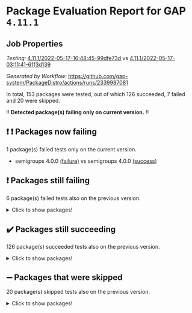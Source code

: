 # Package Evaluation Report for GAP `4.11.1`

## Job Properties

*Testing:* [4.11.1/2022-05-17-16:48:45-99dfe73d](https://github.com/gap-system/PackageDistro/blob/data/reports/4.11.1/2022-05-17-16:48:45-99dfe73d) vs [4.11.1/2022-05-17-03:11:41-61f3d139](https://github.com/gap-system/PackageDistro/blob/data/reports/4.11.1/2022-05-17-03:11:41-61f3d139)

*Generated by Workflow:* https://github.com/gap-system/PackageDistro/actions/runs/2339987081

In total, 153 packages were tested, out of which 126 succeeded, 7 failed and 20 were skipped.

:bangbang: **Detected package(s) failing only on current version.** :bangbang:

## :exclamation: :exclamation: Packages now failing

1 package(s) failed tests only on the current version.
- semigroups 4.0.0 [(failure)](https://github.com/gap-system/PackageDistro/runs/6474798143?check_suite_focus=true) vs semigroups 4.0.0 [(success)](https://github.com/gap-system/PackageDistro/runs/6463525728?check_suite_focus=true)

## :exclamation: Packages still failing

6 package(s) failed tests also on the previous version.
<details><summary>Click to show packages!</summary>

- fining 1.4.1 [(failure)](https://github.com/gap-system/PackageDistro/runs/6474790602?check_suite_focus=true)
- francy 1.2.4 [(failure)](https://github.com/gap-system/PackageDistro/runs/6474791181?check_suite_focus=true)
- hap 1.39 [(failure)](https://github.com/gap-system/PackageDistro/runs/6474792370?check_suite_focus=true)
- normalizinterface 1.3.2 [(failure)](https://github.com/gap-system/PackageDistro/runs/6474795944?check_suite_focus=true)
- packagemanager 1.2 [(failure)](https://github.com/gap-system/PackageDistro/runs/6474796485?check_suite_focus=true)
- recog 1.3.2 [(failure)](https://github.com/gap-system/PackageDistro/runs/6474797591?check_suite_focus=true)
</details>

## :heavy_check_mark: Packages still succeeding

126 package(s) succeeded tests also on the previous version.
<details><summary>Click to show packages!</summary>

- ace 5.4 [(success)](https://github.com/gap-system/PackageDistro/runs/6474786999?check_suite_focus=true)
- aclib 1.3.2 [(success)](https://github.com/gap-system/PackageDistro/runs/6474787097?check_suite_focus=true)
- agt 0.2 [(success)](https://github.com/gap-system/PackageDistro/runs/6474787164?check_suite_focus=true)
- alnuth 3.2.1 [(success)](https://github.com/gap-system/PackageDistro/runs/6474787260?check_suite_focus=true)
- anupq 3.2.6 [(success)](https://github.com/gap-system/PackageDistro/runs/6474787340?check_suite_focus=true)
- atlasrep 2.1.2 [(success)](https://github.com/gap-system/PackageDistro/runs/6474787420?check_suite_focus=true)
- autodoc 2022.03.10 [(success)](https://github.com/gap-system/PackageDistro/runs/6474787500?check_suite_focus=true)
- automata 1.15 [(success)](https://github.com/gap-system/PackageDistro/runs/6474787625?check_suite_focus=true)
- automgrp 1.3.2 [(success)](https://github.com/gap-system/PackageDistro/runs/6474787703?check_suite_focus=true)
- autpgrp 1.10.2 [(success)](https://github.com/gap-system/PackageDistro/runs/6474787853?check_suite_focus=true)
- cap 2022.05-05 [(success)](https://github.com/gap-system/PackageDistro/runs/6474787933?check_suite_focus=true)
- caratinterface 2.3.3 [(success)](https://github.com/gap-system/PackageDistro/runs/6474788015?check_suite_focus=true)
- cddinterface 2020.06.24 [(success)](https://github.com/gap-system/PackageDistro/runs/6474788092?check_suite_focus=true)
- circle 1.6.5 [(success)](https://github.com/gap-system/PackageDistro/runs/6474788179?check_suite_focus=true)
- classicpres 1.22 [(success)](https://github.com/gap-system/PackageDistro/runs/6474788257?check_suite_focus=true)
- cohomolo 1.6.10 [(success)](https://github.com/gap-system/PackageDistro/runs/6474788360?check_suite_focus=true)
- congruence 1.2.4 [(success)](https://github.com/gap-system/PackageDistro/runs/6474788479?check_suite_focus=true)
- corelg 1.56 [(success)](https://github.com/gap-system/PackageDistro/runs/6474788585?check_suite_focus=true)
- crime 1.6 [(success)](https://github.com/gap-system/PackageDistro/runs/6474788690?check_suite_focus=true)
- crisp 1.4.5 [(success)](https://github.com/gap-system/PackageDistro/runs/6474788788?check_suite_focus=true)
- crypting 0.10 [(success)](https://github.com/gap-system/PackageDistro/runs/6474788937?check_suite_focus=true)
- cryst 4.1.24 [(success)](https://github.com/gap-system/PackageDistro/runs/6474789054?check_suite_focus=true)
- crystcat 1.1.9 [(success)](https://github.com/gap-system/PackageDistro/runs/6474789166?check_suite_focus=true)
- ctbllib 1.3.4 [(success)](https://github.com/gap-system/PackageDistro/runs/6474789283?check_suite_focus=true)
- cubefree 1.19 [(success)](https://github.com/gap-system/PackageDistro/runs/6474789384?check_suite_focus=true)
- curlinterface 2.2.2 [(success)](https://github.com/gap-system/PackageDistro/runs/6474789495?check_suite_focus=true)
- cvec 2.7.5 [(success)](https://github.com/gap-system/PackageDistro/runs/6474789600?check_suite_focus=true)
- datastructures 0.2.7 [(success)](https://github.com/gap-system/PackageDistro/runs/6474789680?check_suite_focus=true)
- deepthought 1.0.5 [(success)](https://github.com/gap-system/PackageDistro/runs/6474789778?check_suite_focus=true)
- design 1.7 [(success)](https://github.com/gap-system/PackageDistro/runs/6474789861?check_suite_focus=true)
- difsets 2.3.1 [(success)](https://github.com/gap-system/PackageDistro/runs/6474789946?check_suite_focus=true)
- digraphs 1.5.2 [(success)](https://github.com/gap-system/PackageDistro/runs/6474790034?check_suite_focus=true)
- edim 1.3.5 [(success)](https://github.com/gap-system/PackageDistro/runs/6474790124?check_suite_focus=true)
- example 4.3.1 [(success)](https://github.com/gap-system/PackageDistro/runs/6474790224?check_suite_focus=true)
- factint 1.6.3 [(success)](https://github.com/gap-system/PackageDistro/runs/6474790306?check_suite_focus=true)
- ferret 1.0.7 [(success)](https://github.com/gap-system/PackageDistro/runs/6474790399?check_suite_focus=true)
- fga 1.4.0 [(success)](https://github.com/gap-system/PackageDistro/runs/6474790492?check_suite_focus=true)
- float 1.0.3 [(success)](https://github.com/gap-system/PackageDistro/runs/6474790685?check_suite_focus=true)
- format 1.4.3 [(success)](https://github.com/gap-system/PackageDistro/runs/6474790774?check_suite_focus=true)
- forms 1.2.7 [(success)](https://github.com/gap-system/PackageDistro/runs/6474790856?check_suite_focus=true)
- fplsa 1.2.5 [(success)](https://github.com/gap-system/PackageDistro/runs/6474790963?check_suite_focus=true)
- fr 2.4.8 [(success)](https://github.com/gap-system/PackageDistro/runs/6474791112?check_suite_focus=true)
- fwtree 1.3 [(success)](https://github.com/gap-system/PackageDistro/runs/6474791292?check_suite_focus=true)
- gbnp 1.0.5 [(success)](https://github.com/gap-system/PackageDistro/runs/6474791372?check_suite_focus=true)
- generalizedmorphismsforcap 2022.05-01 [(success)](https://github.com/gap-system/PackageDistro/runs/6474791484?check_suite_focus=true)
- genss 1.6.6 [(success)](https://github.com/gap-system/PackageDistro/runs/6474791605?check_suite_focus=true)
- gradedringforhomalg 2022.03-01 [(success)](https://github.com/gap-system/PackageDistro/runs/6474791735?check_suite_focus=true)
- grape 4.8.5 [(success)](https://github.com/gap-system/PackageDistro/runs/6474791849?check_suite_focus=true)
- groupoids 1.69 [(success)](https://github.com/gap-system/PackageDistro/runs/6474792015?check_suite_focus=true)
- grpconst 2.6.2 [(success)](https://github.com/gap-system/PackageDistro/runs/6474792133?check_suite_focus=true)
- guarana 0.96.3 [(success)](https://github.com/gap-system/PackageDistro/runs/6474792217?check_suite_focus=true)
- guava 3.16 [(success)](https://github.com/gap-system/PackageDistro/runs/6474792286?check_suite_focus=true)
- hapcryst 0.1.14 [(success)](https://github.com/gap-system/PackageDistro/runs/6474792468?check_suite_focus=true)
- hecke 1.5.3 [(success)](https://github.com/gap-system/PackageDistro/runs/6474792574?check_suite_focus=true)
- help 3.5 [(success)](https://github.com/gap-system/PackageDistro/runs/6474792659?check_suite_focus=true)
- idrel 2.43 [(success)](https://github.com/gap-system/PackageDistro/runs/6474792752?check_suite_focus=true)
- images 1.3.1 [(success)](https://github.com/gap-system/PackageDistro/runs/6474792839?check_suite_focus=true)
- intpic 0.2.4 [(success)](https://github.com/gap-system/PackageDistro/runs/6474792917?check_suite_focus=true)
- io 4.7.2 [(success)](https://github.com/gap-system/PackageDistro/runs/6474793005?check_suite_focus=true)
- irredsol 1.4.3 [(success)](https://github.com/gap-system/PackageDistro/runs/6474793118?check_suite_focus=true)
- json 2.1.0 [(success)](https://github.com/gap-system/PackageDistro/runs/6474793258?check_suite_focus=true)
- jupyterkernel 1.4.1 [(success)](https://github.com/gap-system/PackageDistro/runs/6474793352?check_suite_focus=true)
- jupyterviz 1.5.1 [(success)](https://github.com/gap-system/PackageDistro/runs/6474793465?check_suite_focus=true)
- kan 1.34 [(success)](https://github.com/gap-system/PackageDistro/runs/6474793597?check_suite_focus=true)
- kbmag 1.5.9 [(success)](https://github.com/gap-system/PackageDistro/runs/6474793673?check_suite_focus=true)
- laguna 3.9.5 [(success)](https://github.com/gap-system/PackageDistro/runs/6474793835?check_suite_focus=true)
- liealgdb 2.2.1 [(success)](https://github.com/gap-system/PackageDistro/runs/6474793943?check_suite_focus=true)
- liepring 2.6 [(success)](https://github.com/gap-system/PackageDistro/runs/6474794061?check_suite_focus=true)
- liering 2.4.2 [(success)](https://github.com/gap-system/PackageDistro/runs/6474794202?check_suite_focus=true)
- linearalgebraforcap 2022.05-03 [(success)](https://github.com/gap-system/PackageDistro/runs/6474794409?check_suite_focus=true)
- loops 3.4.1 [(success)](https://github.com/gap-system/PackageDistro/runs/6474794524?check_suite_focus=true)
- lpres 1.0.3 [(success)](https://github.com/gap-system/PackageDistro/runs/6474794652?check_suite_focus=true)
- majoranaalgebras 1.4 [(success)](https://github.com/gap-system/PackageDistro/runs/6474794779?check_suite_focus=true)
- mapclass 1.4.5 [(success)](https://github.com/gap-system/PackageDistro/runs/6474794914?check_suite_focus=true)
- matgrp 0.64 [(success)](https://github.com/gap-system/PackageDistro/runs/6474795054?check_suite_focus=true)
- modisom 2.5.2 [(success)](https://github.com/gap-system/PackageDistro/runs/6474795183?check_suite_focus=true)
- modulepresentationsforcap 2022.05-02 [(success)](https://github.com/gap-system/PackageDistro/runs/6474795285?check_suite_focus=true)
- monoidalcategories 2022.05-02 [(success)](https://github.com/gap-system/PackageDistro/runs/6474795431?check_suite_focus=true)
- nconvex 2020.11-04 [(success)](https://github.com/gap-system/PackageDistro/runs/6474795551?check_suite_focus=true)
- nilmat 1.4.1 [(success)](https://github.com/gap-system/PackageDistro/runs/6474795692?check_suite_focus=true)
- nock 1.5 [(success)](https://github.com/gap-system/PackageDistro/runs/6474795818?check_suite_focus=true)
- nq 2.5.8 [(success)](https://github.com/gap-system/PackageDistro/runs/6474796050?check_suite_focus=true)
- numericalsgps 1.3.0 [(success)](https://github.com/gap-system/PackageDistro/runs/6474796190?check_suite_focus=true)
- openmath 11.5.1 [(success)](https://github.com/gap-system/PackageDistro/runs/6474796285?check_suite_focus=true)
- orb 4.8.4 [(success)](https://github.com/gap-system/PackageDistro/runs/6474796383?check_suite_focus=true)
- patternclass 2.4.2 [(success)](https://github.com/gap-system/PackageDistro/runs/6474796582?check_suite_focus=true)
- permut 2.0.4 [(success)](https://github.com/gap-system/PackageDistro/runs/6474796673?check_suite_focus=true)
- polenta 1.3.10 [(success)](https://github.com/gap-system/PackageDistro/runs/6474796750?check_suite_focus=true)
- polymaking 0.8.6 [(success)](https://github.com/gap-system/PackageDistro/runs/6474796841?check_suite_focus=true)
- primgrp 3.4.2 [(success)](https://github.com/gap-system/PackageDistro/runs/6474796924?check_suite_focus=true)
- profiling 2.5.0 [(success)](https://github.com/gap-system/PackageDistro/runs/6474797083?check_suite_focus=true)
- qpa 1.33 [(success)](https://github.com/gap-system/PackageDistro/runs/6474797170?check_suite_focus=true)
- quagroup 1.8.3 [(success)](https://github.com/gap-system/PackageDistro/runs/6474797266?check_suite_focus=true)
- radiroot 2.9 [(success)](https://github.com/gap-system/PackageDistro/runs/6474797339?check_suite_focus=true)
- rcwa 4.6.4 [(success)](https://github.com/gap-system/PackageDistro/runs/6474797428?check_suite_focus=true)
- rds 1.8 [(success)](https://github.com/gap-system/PackageDistro/runs/6474797512?check_suite_focus=true)
- repndecomp 1.2.1 [(success)](https://github.com/gap-system/PackageDistro/runs/6474797698?check_suite_focus=true)
- repsn 3.1.0 [(success)](https://github.com/gap-system/PackageDistro/runs/6474797838?check_suite_focus=true)
- resclasses 4.7.2 [(success)](https://github.com/gap-system/PackageDistro/runs/6474797937?check_suite_focus=true)
- scscp 2.3.1 [(success)](https://github.com/gap-system/PackageDistro/runs/6474798027?check_suite_focus=true)
- sglppow 2.2 [(success)](https://github.com/gap-system/PackageDistro/runs/6474798238?check_suite_focus=true)
- sgpviz 0.999.5 [(success)](https://github.com/gap-system/PackageDistro/runs/6474798329?check_suite_focus=true)
- simpcomp 2.1.14 [(success)](https://github.com/gap-system/PackageDistro/runs/6474798423?check_suite_focus=true)
- singular 2020.12.18 [(success)](https://github.com/gap-system/PackageDistro/runs/6474798531?check_suite_focus=true)
- sla 1.5.3 [(success)](https://github.com/gap-system/PackageDistro/runs/6474798623?check_suite_focus=true)
- smallgrp 1.5 [(success)](https://github.com/gap-system/PackageDistro/runs/6474798699?check_suite_focus=true)
- smallsemi 0.6.13 [(success)](https://github.com/gap-system/PackageDistro/runs/6474798798?check_suite_focus=true)
- sonata 2.9.4 [(success)](https://github.com/gap-system/PackageDistro/runs/6474798899?check_suite_focus=true)
- sophus 1.25 [(success)](https://github.com/gap-system/PackageDistro/runs/6474798977?check_suite_focus=true)
- spinsym 1.5.2 [(success)](https://github.com/gap-system/PackageDistro/runs/6474799072?check_suite_focus=true)
- symbcompcc 1.3.2 [(success)](https://github.com/gap-system/PackageDistro/runs/6474799150?check_suite_focus=true)
- thelma 1.3 [(success)](https://github.com/gap-system/PackageDistro/runs/6474799250?check_suite_focus=true)
- tomlib 1.2.9 [(success)](https://github.com/gap-system/PackageDistro/runs/6474799334?check_suite_focus=true)
- toric 1.9.5 [(success)](https://github.com/gap-system/PackageDistro/runs/6474799453?check_suite_focus=true)
- transgrp 3.6.2 [(success)](https://github.com/gap-system/PackageDistro/runs/6474799563?check_suite_focus=true)
- ugaly 4.0.2 [(success)](https://github.com/gap-system/PackageDistro/runs/6474799668?check_suite_focus=true)
- unipot 1.5 [(success)](https://github.com/gap-system/PackageDistro/runs/6474799786?check_suite_focus=true)
- unitlib 4.1.0 [(success)](https://github.com/gap-system/PackageDistro/runs/6474799932?check_suite_focus=true)
- utils 0.72 [(success)](https://github.com/gap-system/PackageDistro/runs/6474800078?check_suite_focus=true)
- uuid 0.7 [(success)](https://github.com/gap-system/PackageDistro/runs/6474800184?check_suite_focus=true)
- walrus 0.9991 [(success)](https://github.com/gap-system/PackageDistro/runs/6474800298?check_suite_focus=true)
- wedderga 4.10.2 [(success)](https://github.com/gap-system/PackageDistro/runs/6474800445?check_suite_focus=true)
- xmod 2.88 [(success)](https://github.com/gap-system/PackageDistro/runs/6474800573?check_suite_focus=true)
- xmodalg 1.22 [(success)](https://github.com/gap-system/PackageDistro/runs/6474800708?check_suite_focus=true)
- yangbaxter 0.10.0 [(success)](https://github.com/gap-system/PackageDistro/runs/6474800807?check_suite_focus=true)
- zeromqinterface 0.13 [(success)](https://github.com/gap-system/PackageDistro/runs/6474800928?check_suite_focus=true)
</details>

## :heavy_minus_sign: Packages that were skipped

20 package(s) skipped tests also on the previous version.
<details><summary>Click to show packages!</summary>

- 4ti2interface 2022.03-01 [(skipped)](https://github.com/gap-system/PackageDistro/runs/6474672699?check_suite_focus=true)
- browse 1.8.14 [(skipped)](https://github.com/gap-system/PackageDistro/runs/6474672699?check_suite_focus=true)
- examplesforhomalg 2022.03-01 [(skipped)](https://github.com/gap-system/PackageDistro/runs/6474672699?check_suite_focus=true)
- gapdoc 1.6.5 [(skipped)](https://github.com/gap-system/PackageDistro/runs/6474672699?check_suite_focus=true)
- gauss 2022.03-01 [(skipped)](https://github.com/gap-system/PackageDistro/runs/6474672699?check_suite_focus=true)
- gaussforhomalg 2022.03-01 [(skipped)](https://github.com/gap-system/PackageDistro/runs/6474672699?check_suite_focus=true)
- gradedmodules 2022.03-01 [(skipped)](https://github.com/gap-system/PackageDistro/runs/6474672699?check_suite_focus=true)
- homalg 2022.03-01 [(skipped)](https://github.com/gap-system/PackageDistro/runs/6474672699?check_suite_focus=true)
- homalgtocas 2022.03-01 [(skipped)](https://github.com/gap-system/PackageDistro/runs/6474672699?check_suite_focus=true)
- io_forhomalg 2022.03-01 [(skipped)](https://github.com/gap-system/PackageDistro/runs/6474672699?check_suite_focus=true)
- itc 1.5.1 [(skipped)](https://github.com/gap-system/PackageDistro/runs/6474672699?check_suite_focus=true)
- localizeringforhomalg 2022.03-01 [(skipped)](https://github.com/gap-system/PackageDistro/runs/6474672699?check_suite_focus=true)
- matricesforhomalg 2022.04-01 [(skipped)](https://github.com/gap-system/PackageDistro/runs/6474672699?check_suite_focus=true)
- modules 2022.03-01 [(skipped)](https://github.com/gap-system/PackageDistro/runs/6474672699?check_suite_focus=true)
- polycyclic 2.16 [(skipped)](https://github.com/gap-system/PackageDistro/runs/6474672699?check_suite_focus=true)
- ringsforhomalg 2022.04-01 [(skipped)](https://github.com/gap-system/PackageDistro/runs/6474672699?check_suite_focus=true)
- sco 2022.03-01 [(skipped)](https://github.com/gap-system/PackageDistro/runs/6474672699?check_suite_focus=true)
- toolsforhomalg 2022.04-03 [(skipped)](https://github.com/gap-system/PackageDistro/runs/6474672699?check_suite_focus=true)
- toricvarieties 2022.03.23 [(skipped)](https://github.com/gap-system/PackageDistro/runs/6474672699?check_suite_focus=true)
- xgap 4.31 [(skipped)](https://github.com/gap-system/PackageDistro/runs/6474672699?check_suite_focus=true)
</details>

